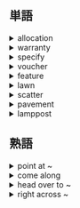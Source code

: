 ## 単語
<details><summary>allocation</summary><div>
割り当てる
</div></details>

<details><summary>warranty</summary><div>
保証
</div></details>

<details><summary>specify</summary><div>
～を述べる
</div></details>

<details><summary>voucher</summary><div>
保証人、券、領収書
</div></details>

<details><summary>feature</summary><div>
<V>～を呼び物とする
</div></details>

<details><summary>lawn</summary><div>
芝生
</div></details>

<details><summary>scatter</summary><div>
まき散らす
</div></details>

<details><summary>pavement</summary><div>
歩道
</div></details>

<details><summary>lamppost</summary><div>
街灯
</div></details>
  
## 熟語
<details><summary>point at ~</summary><div>
～を指す
</div></details>

<details><summary>come along</summary><div>
（計画などが）進む
</div></details>

<details><summary>head over to ~</summary><div>
～へ向かう
</div></details>

<details><summary>right across ~</summary><div>
～の真向かい
</div></details>
